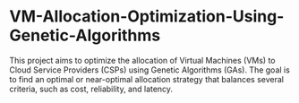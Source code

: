 # VM-Allocation-Optimization-Using-Genetic-Algorithms
This project aims to optimize the allocation of Virtual Machines (VMs) to Cloud Service Providers (CSPs) using Genetic Algorithms (GAs). The goal is to find an optimal or near-optimal allocation strategy that balances several criteria, such as cost, reliability, and latency.
